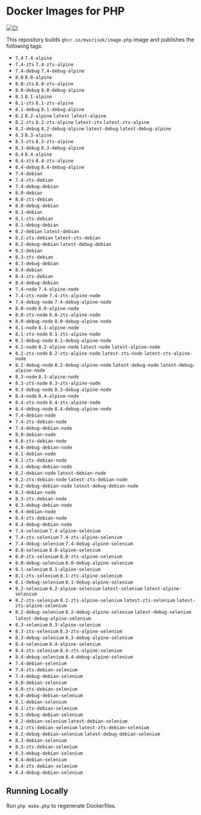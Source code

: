 # Docker Images for PHP

[![CI](https://github.com/mvorisek/image-php/actions/workflows/ci.yml/badge.svg?branch=master)](https://github.com/mvorisek/image-php/actions?query=branch:master)

This repository builds `ghcr.io/mvorisek/image-php` image and publishes the following tags:

- `7.4` `7.4-alpine`
- `7.4-zts` `7.4-zts-alpine`
- `7.4-debug` `7.4-debug-alpine`
- `8.0` `8.0-alpine`
- `8.0-zts` `8.0-zts-alpine`
- `8.0-debug` `8.0-debug-alpine`
- `8.1` `8.1-alpine`
- `8.1-zts` `8.1-zts-alpine`
- `8.1-debug` `8.1-debug-alpine`
- `8.2` `8.2-alpine` `latest` `latest-alpine`
- `8.2-zts` `8.2-zts-alpine` `latest-zts` `latest-zts-alpine`
- `8.2-debug` `8.2-debug-alpine` `latest-debug` `latest-debug-alpine`
- `8.3` `8.3-alpine`
- `8.3-zts` `8.3-zts-alpine`
- `8.3-debug` `8.3-debug-alpine`
- `8.4` `8.4-alpine`
- `8.4-zts` `8.4-zts-alpine`
- `8.4-debug` `8.4-debug-alpine`
- `7.4-debian`
- `7.4-zts-debian`
- `7.4-debug-debian`
- `8.0-debian`
- `8.0-zts-debian`
- `8.0-debug-debian`
- `8.1-debian`
- `8.1-zts-debian`
- `8.1-debug-debian`
- `8.2-debian` `latest-debian`
- `8.2-zts-debian` `latest-zts-debian`
- `8.2-debug-debian` `latest-debug-debian`
- `8.3-debian`
- `8.3-zts-debian`
- `8.3-debug-debian`
- `8.4-debian`
- `8.4-zts-debian`
- `8.4-debug-debian`
- `7.4-node` `7.4-alpine-node`
- `7.4-zts-node` `7.4-zts-alpine-node`
- `7.4-debug-node` `7.4-debug-alpine-node`
- `8.0-node` `8.0-alpine-node`
- `8.0-zts-node` `8.0-zts-alpine-node`
- `8.0-debug-node` `8.0-debug-alpine-node`
- `8.1-node` `8.1-alpine-node`
- `8.1-zts-node` `8.1-zts-alpine-node`
- `8.1-debug-node` `8.1-debug-alpine-node`
- `8.2-node` `8.2-alpine-node` `latest-node` `latest-alpine-node`
- `8.2-zts-node` `8.2-zts-alpine-node` `latest-zts-node` `latest-zts-alpine-node`
- `8.2-debug-node` `8.2-debug-alpine-node` `latest-debug-node` `latest-debug-alpine-node`
- `8.3-node` `8.3-alpine-node`
- `8.3-zts-node` `8.3-zts-alpine-node`
- `8.3-debug-node` `8.3-debug-alpine-node`
- `8.4-node` `8.4-alpine-node`
- `8.4-zts-node` `8.4-zts-alpine-node`
- `8.4-debug-node` `8.4-debug-alpine-node`
- `7.4-debian-node`
- `7.4-zts-debian-node`
- `7.4-debug-debian-node`
- `8.0-debian-node`
- `8.0-zts-debian-node`
- `8.0-debug-debian-node`
- `8.1-debian-node`
- `8.1-zts-debian-node`
- `8.1-debug-debian-node`
- `8.2-debian-node` `latest-debian-node`
- `8.2-zts-debian-node` `latest-zts-debian-node`
- `8.2-debug-debian-node` `latest-debug-debian-node`
- `8.3-debian-node`
- `8.3-zts-debian-node`
- `8.3-debug-debian-node`
- `8.4-debian-node`
- `8.4-zts-debian-node`
- `8.4-debug-debian-node`
- `7.4-selenium` `7.4-alpine-selenium`
- `7.4-zts-selenium` `7.4-zts-alpine-selenium`
- `7.4-debug-selenium` `7.4-debug-alpine-selenium`
- `8.0-selenium` `8.0-alpine-selenium`
- `8.0-zts-selenium` `8.0-zts-alpine-selenium`
- `8.0-debug-selenium` `8.0-debug-alpine-selenium`
- `8.1-selenium` `8.1-alpine-selenium`
- `8.1-zts-selenium` `8.1-zts-alpine-selenium`
- `8.1-debug-selenium` `8.1-debug-alpine-selenium`
- `8.2-selenium` `8.2-alpine-selenium` `latest-selenium` `latest-alpine-selenium`
- `8.2-zts-selenium` `8.2-zts-alpine-selenium` `latest-zts-selenium` `latest-zts-alpine-selenium`
- `8.2-debug-selenium` `8.2-debug-alpine-selenium` `latest-debug-selenium` `latest-debug-alpine-selenium`
- `8.3-selenium` `8.3-alpine-selenium`
- `8.3-zts-selenium` `8.3-zts-alpine-selenium`
- `8.3-debug-selenium` `8.3-debug-alpine-selenium`
- `8.4-selenium` `8.4-alpine-selenium`
- `8.4-zts-selenium` `8.4-zts-alpine-selenium`
- `8.4-debug-selenium` `8.4-debug-alpine-selenium`
- `7.4-debian-selenium`
- `7.4-zts-debian-selenium`
- `7.4-debug-debian-selenium`
- `8.0-debian-selenium`
- `8.0-zts-debian-selenium`
- `8.0-debug-debian-selenium`
- `8.1-debian-selenium`
- `8.1-zts-debian-selenium`
- `8.1-debug-debian-selenium`
- `8.2-debian-selenium` `latest-debian-selenium`
- `8.2-zts-debian-selenium` `latest-zts-debian-selenium`
- `8.2-debug-debian-selenium` `latest-debug-debian-selenium`
- `8.3-debian-selenium`
- `8.3-zts-debian-selenium`
- `8.3-debug-debian-selenium`
- `8.4-debian-selenium`
- `8.4-zts-debian-selenium`
- `8.4-debug-debian-selenium`

## Running Locally

Run `php make.php` to regenerate Dockerfiles.
